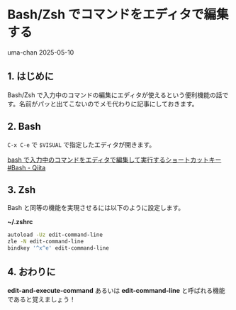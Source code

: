 # Bash/Zsh でコマンドをエディタで編集する
uma-chan
2025-05-10

## 1. はじめに

Bash/Zsh
で入力中のコマンドの編集にエディタが使えるという便利機能の話です。名前がパッと出てこないのでメモ代わりに記事にしておきます。

## 2. Bash

`C-x C-e` で `$VISUAL` で指定したエディタが開きます。

[bash で入力中のコマンドをエディタで編集して実行するショートカットキー
\#Bash - Qiita](https://qiita.com/oirik/items/1253a12d7f4b88c4ffe0)

## 3. Zsh

Bash と同等の機能を実現させるには以下のように設定します。

<div class="code-with-filename">

**~/.zshrc**

``` sh
autoload -Uz edit-command-line
zle -N edit-command-line
bindkey '^x^e' edit-command-line
```

</div>

## 4. おわりに

**edit-and-execute-command** あるいは **edit-command-line**
と呼ばれる機能であると覚えましょう！
